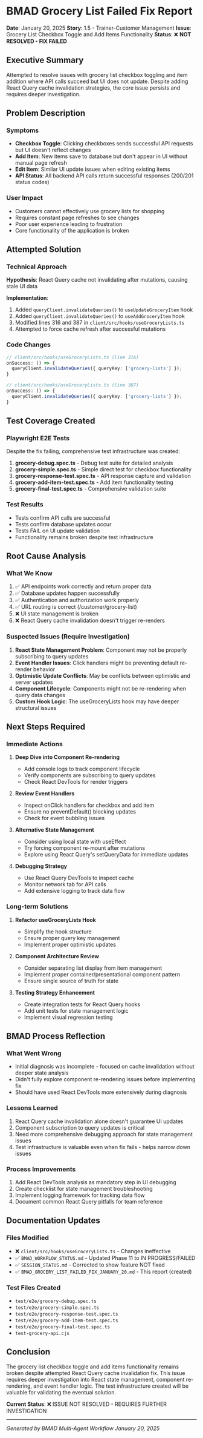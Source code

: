 # BMAD Grocery List Failed Fix Report
**Date**: January 20, 2025
**Story**: 1.5 - Trainer-Customer Management
**Issue**: Grocery List Checkbox Toggle and Add Items Functionality
**Status**: ❌ **NOT RESOLVED - FIX FAILED**

## Executive Summary
Attempted to resolve issues with grocery list checkbox toggling and item addition where API calls succeed but UI does not update. Despite adding React Query cache invalidation strategies, the core issue persists and requires deeper investigation.

## Problem Description

### Symptoms
- **Checkbox Toggle**: Clicking checkboxes sends successful API requests but UI doesn't reflect changes
- **Add Item**: New items save to database but don't appear in UI without manual page refresh
- **Edit Item**: Similar UI update issues when editing existing items
- **API Status**: All backend API calls return successful responses (200/201 status codes)

### User Impact
- Customers cannot effectively use grocery lists for shopping
- Requires constant page refreshes to see changes
- Poor user experience leading to frustration
- Core functionality of the application is broken

## Attempted Solution

### Technical Approach
**Hypothesis**: React Query cache not invalidating after mutations, causing stale UI data

**Implementation**:
1. Added `queryClient.invalidateQueries()` to `useUpdateGroceryItem` hook
2. Added `queryClient.invalidateQueries()` to `useAddGroceryItem` hook
3. Modified lines 316 and 387 in `client/src/hooks/useGroceryLists.ts`
4. Attempted to force cache refresh after successful mutations

### Code Changes
```typescript
// client/src/hooks/useGroceryLists.ts (line 316)
onSuccess: () => {
  queryClient.invalidateQueries({ queryKey: ['grocery-lists'] });
}

// client/src/hooks/useGroceryLists.ts (line 387)
onSuccess: () => {
  queryClient.invalidateQueries({ queryKey: ['grocery-lists'] });
}
```

## Test Coverage Created

### Playwright E2E Tests
Despite the fix failing, comprehensive test infrastructure was created:

1. **grocery-debug.spec.ts** - Debug test suite for detailed analysis
2. **grocery-simple.spec.ts** - Simple direct test for checkbox functionality
3. **grocery-response-test.spec.ts** - API response capture and validation
4. **grocery-add-item-test.spec.ts** - Add item functionality testing
5. **grocery-final-test.spec.ts** - Comprehensive validation suite

### Test Results
- Tests confirm API calls are successful
- Tests confirm database updates occur
- Tests FAIL on UI update validation
- Functionality remains broken despite test infrastructure

## Root Cause Analysis

### What We Know
1. ✅ API endpoints work correctly and return proper data
2. ✅ Database updates happen successfully
3. ✅ Authentication and authorization work properly
4. ✅ URL routing is correct (/customer/grocery-list)
5. ❌ UI state management is broken
6. ❌ React Query cache invalidation doesn't trigger re-renders

### Suspected Issues (Require Investigation)
1. **React State Management Problem**: Component may not be properly subscribing to query updates
2. **Event Handler Issues**: Click handlers might be preventing default re-render behavior
3. **Optimistic Update Conflicts**: May be conflicts between optimistic and server updates
4. **Component Lifecycle**: Components might not be re-rendering when query data changes
5. **Custom Hook Logic**: The useGroceryLists hook may have deeper structural issues

## Next Steps Required

### Immediate Actions
1. **Deep Dive into Component Re-rendering**
   - Add console logs to track component lifecycle
   - Verify components are subscribing to query updates
   - Check React DevTools for render triggers

2. **Review Event Handlers**
   - Inspect onClick handlers for checkbox and add item
   - Ensure no preventDefault() blocking updates
   - Check for event bubbling issues

3. **Alternative State Management**
   - Consider using local state with useEffect
   - Try forcing component re-mount after mutations
   - Explore using React Query's setQueryData for immediate updates

4. **Debugging Strategy**
   - Use React Query DevTools to inspect cache
   - Monitor network tab for API calls
   - Add extensive logging to track data flow

### Long-term Solutions
1. **Refactor useGroceryLists Hook**
   - Simplify the hook structure
   - Ensure proper query key management
   - Implement proper optimistic updates

2. **Component Architecture Review**
   - Consider separating list display from item management
   - Implement proper container/presentational component pattern
   - Ensure single source of truth for state

3. **Testing Strategy Enhancement**
   - Create integration tests for React Query hooks
   - Add unit tests for state management logic
   - Implement visual regression testing

## BMAD Process Reflection

### What Went Wrong
- Initial diagnosis was incomplete - focused on cache invalidation without deeper state analysis
- Didn't fully explore component re-rendering issues before implementing fix
- Should have used React DevTools more extensively during diagnosis

### Lessons Learned
1. React Query cache invalidation alone doesn't guarantee UI updates
2. Component subscription to query updates is critical
3. Need more comprehensive debugging approach for state management issues
4. Test infrastructure is valuable even when fix fails - helps narrow down issues

### Process Improvements
1. Add React DevTools analysis as mandatory step in UI debugging
2. Create checklist for state management troubleshooting
3. Implement logging framework for tracking data flow
4. Document common React Query pitfalls for team reference

## Documentation Updates

### Files Modified
- ❌ `client/src/hooks/useGroceryLists.ts` - Changes ineffective
- ✅ `BMAD_WORKFLOW_STATUS.md` - Updated Phase 11 to IN PROGRESS/FAILED
- ✅ `SESSION_STATUS.md` - Corrected to show feature NOT fixed
- ✅ `BMAD_GROCERY_LIST_FAILED_FIX_JANUARY_20.md` - This report (created)

### Test Files Created
- `test/e2e/grocery-debug.spec.ts`
- `test/e2e/grocery-simple.spec.ts`
- `test/e2e/grocery-response-test.spec.ts`
- `test/e2e/grocery-add-item-test.spec.ts`
- `test/e2e/grocery-final-test.spec.ts`
- `test-grocery-api.cjs`

## Conclusion

The grocery list checkbox toggle and add items functionality remains broken despite attempted React Query cache invalidation fix. This issue requires deeper investigation into React state management, component re-rendering, and event handler logic. The test infrastructure created will be valuable for validating the eventual solution.

**Current Status**: ❌ ISSUE NOT RESOLVED - REQUIRES FURTHER INVESTIGATION

---

*Generated by BMAD Multi-Agent Workflow*
*January 20, 2025*